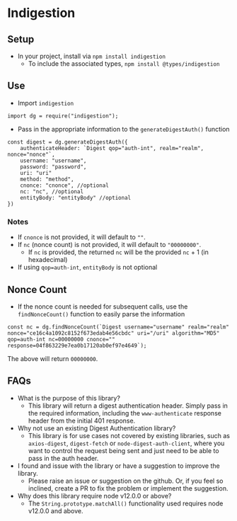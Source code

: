 # Indigestion

## Setup

- In your project, install via `npm install indigestion`
  - To include the associated types, `npm install @types/indigestion`

## Use

- Import `indigestion`

```
import dg = require("indigestion");
```

- Pass in the appropriate information to the `generateDigestAuth()` function

```
const digest = dg.generateDigestAuth({
    authenticateHeader: `Digest qop="auth-int", realm="realm", nonce="nonce"`,
    username: "username",
    password: "password",
    uri: "uri"
    method: "method",
    cnonce: "cnonce", //optional
    nc: "nc", //optional
    entityBody: "entityBody" //optional
})
```

### Notes

- If `cnonce` is not provided, it will default to `""`.
- If `nc` (nonce count) is not provided, it will default to `"00000000"`.
  - If `nc` is provided, the returned `nc` will be the provided `nc` + 1 (in hexadecimal)
- If using `qop=auth-int`, `entityBody` is not optional

## Nonce Count

- If the nonce count is needed for subsequent calls, use the `findNonceCount()` function to easily parse the information

```
const nc = dg.findNonceCount(`Digest username="username" realm="realm" nonce="ce16c4a1092c8152f673edab4e56cbdc" uri="/uri" algorithm="MD5" qop=auth-int nc=00000000 cnonce="" response=04f863229e7ea0b17120ab0ef97e4649`);
```

The above will return `00000000`.

## FAQs

- What is the purpose of this library?
  - This library will return a digest authentication header. Simply pass in the required information, including the `www-authenticate` response header from the initial 401 response.
- Why not use an existing Digest Authentication library?
  - This library is for use cases not covered by existing libraries, such as `axios-digest`, `digest-fetch` or `node-digest-auth-client`, where you want to control the request being sent and just need to be able to pass in the auth header.
- I found and issue with the library or have a suggestion to improve the library.
  - Please raise an issue or suggestion on the github. Or, if you feel so inclined, create a PR to fix the problem or implement the suggestion.
- Why does this library require node v12.0.0 or above?
  - The `String.prototype.matchAll()` functionality used requires node v12.0.0 and above.
